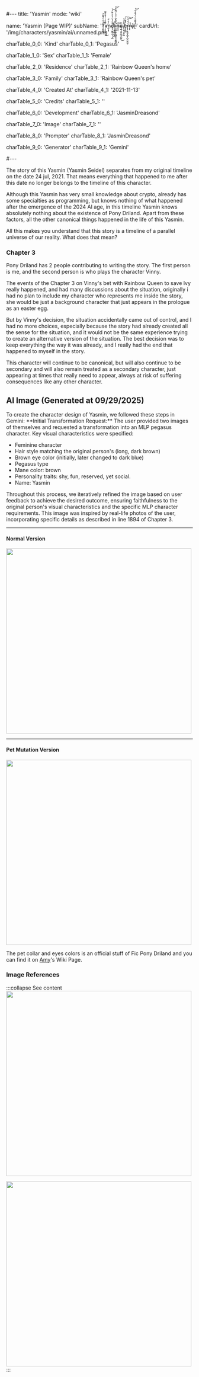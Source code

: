 #---
title: 'Yasmin'
mode: 'wiki'

name: 'Yasmin (Page WIP)'
subName: 'T̷͕̺͈̲̋͗̓̈͗͌̅͛̚ͅi̴̩̝̠͖̥͕͊̄̊͑͗͐̌͐͊̃͘͜m̴̫͔͓̀͐̊̈́e̷̡̛͙̰͚̙̼̣̜͔̪̊̀̓̔̑̔̀͒͊̈́͘̚͘͝l̵̨͎̬̝̻͚͎̻̋͑i̶̛̯̮͚̗̼̗͖̺̤̥̤͙͇̱̒̆̂̌̑̈́́͑́͌́̀͝n̶̨̡̖̂͝ȩ̷̪̩̭͍͈̲̗̭̺̙͆͐͜ ̸̨̧̥͕̮͕̪͒̐̒͛͘ë̵͕̗̼̲̤̓̌̆̈́͠r̶̢̡̧͈͈̝͖̠̹̺̯̤͍̪̥̈́̈́̅͘͠͝ŕ̶͙͙̽o̴̘͝r̷͈̈̔̃͂͛̈́̈́̌͒͋͝'
cardUrl: '/img/characters/yasmin/ai/unnamed.png'

charTable_0_0: 'Kind'
charTable_0_1: 'Pegasus'

charTable_1_0: 'Sex'
charTable_1_1: 'Female'

charTable_2_0: 'Residence'
charTable_2_1: 'Rainbow Queen's home'

charTable_3_0: 'Family'
charTable_3_1: 'Rainbow Queen's pet'

charTable_4_0: 'Created At'
charTable_4_1: '2021-11-13'

charTable_5_0: 'Credits'
charTable_5_1: ''

charTable_6_0: 'Development'
charTable_6_1: 'JasminDreasond'

charTable_7_0: 'Image'
charTable_7_1: ''

charTable_8_0: 'Prompter'
charTable_8_1: 'JasminDreasond'

charTable_9_0: 'Generator'
charTable_9_1: 'Gemini'

#---

The story of this Yasmin (Yasmin Seidel) separates from my original timeline on the date 24 jul, 2021. 
That means everything that happened to me after this date no longer belongs to the timeline of this character.

Although this Yasmin has very small knowledge about crypto, already has some specialties as programming, but knows nothing of what happened after the emergence of 
the 2024 AI age, in this timeline Yasmin knows absolutely nothing about the existence of Pony Driland. Apart from these factors, all the other canonical things happened in the life of this Yasmin.

All this makes you understand that this story is a timeline of a parallel universe of our reality. What does that mean?

### Chapter 3

Pony Driland has 2 people contributing to writing the story. The first person is me, and the second person is who plays the character Vinny.

The events of the Chapter 3 on Vinny's bet with Rainbow Queen to save Ivy really happened, and had many discussions about the situation, originally i had no plan to include my character who represents me inside the story, she would be just a background character that just appears in the prologue as an easter egg.

But by Vinny's decision, the situation accidentally came out of control, and I had no more choices, especially because the story had already created all the sense for the situation, and it would not be the same experience trying to create an alternative version of the situation. The best decision was to keep everything the way it was already, and I really had the end that happened to myself in the story.

This character will continue to be canonical, but will also continue to be secondary and will also remain treated as a secondary character, just appearing at times that really need to appear, always at risk of suffering consequences like any other character.

## AI Image (Generated at 09/29/2025)
<span class="made-by-ai">
To create the character design of Yasmin, we followed these steps in Gemini:
</span>
<span class="made-by-ai">
**Initial Transformation Request:** The user provided two images of themselves and requested a transformation into an MLP pegasus character. Key visual characteristics were specified:
</span>

<span class="made-by-ai">

* Feminine character
* Hair style matching the original person's (long, dark brown)
* Brown eye color (initially, later changed to dark blue)
* Pegasus type
* Mane color: brown
* Personality traits: shy, fun, reserved, yet social.
* Name: Yasmin

</span>

<span class="made-by-ai">
Throughout this process, we iteratively refined the image based on user feedback to achieve the desired outcome, ensuring faithfulness to the original person's visual characteristics and the specific MLP character requirements.
</span>

<span class="made-by-ai">
This image was inspired by real-life photos of the user, incorporating specific details as described in line 1894 of Chapter 3.
</span>

<hr/>

#### Normal Version

<img src="/img/characters/yasmin/ai/unnamed.png" height="500">

<hr/>

#### Pet Mutation Version

<img src="/img/characters/yasmin/ai/unnamed2.png" height="500">

The pet collar and eyes colors is an official stuff of Fic Pony Driland and you can find it on <a href="/characters/amy.html" target="_blank">Amy</a>'s Wiki Page.

### Image References
:::collapse See content
<img src="/img/characters/yasmin/reference/20170523_103346.jpg" height="500">

<img src="/img/characters/yasmin/reference/Discord_aDZboLdTd2.png" height="500">
:::
